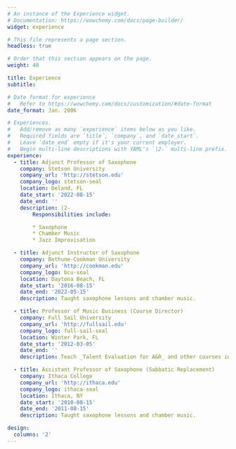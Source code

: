 ```yaml
---
# An instance of the Experience widget.
# Documentation: https://wowchemy.com/docs/page-builder/
widget: experience

# This file represents a page section.
headless: true

# Order that this section appears on the page.
weight: 40

title: Experience
subtitle:

# Date format for experience
#   Refer to https://wowchemy.com/docs/customization/#date-format
date_format: Jan. 2006

# Experiences.
#   Add/remove as many `experience` items below as you like.
#   Required fields are `title`, `company`, and `date_start`.
#   Leave `date_end` empty if it's your current employer.
#   Begin multi-line descriptions with YAML's `|2-` multi-line prefix.
experience:
  - title: Adjunct Professor of Saxophone
    company: Stetson University
    company_url: 'http://stetson.edu'
    company_logo: stetson-seal
    location: Deland, FL
    date_start: '2022-08-15'
    date_end: ''
    description: |2-
        Responsibilities include:

        * Saxophone
        * Chamber Music
        * Jazz Improvisation

  - title: Adjunct Instructor of Saxophone
    company: Bethune-Cookman University
    company_url: 'http://cookman.edu'
    company_logo: bcu-seal
    location: Daytona Beach, FL
    date_start: '2016-08-15'
    date_end: '2022-05-15'
    description: Taught saxophone lessons and chamber music.

  - title: Professor of Music Business (Course Director)
    company: Full Sail University
    company_url: 'http://fullsail.edu'
    company_logo: full-sail-seal
    location: Winter Park, FL
    date_start: '2012-03-05'
    date_end: ''
    description: Teach _Talent Evaluation for A&R_ and other courses in Music Business.

  - title: Assistant Professor of Saxophone (Sabbatic Replacement)
    company: Ithaca College
    company_url: 'http://ithaca.edu'
    company_logo: ithaca-seal
    location: Ithaca, NY
    date_start: '2010-08-15'
    date_end: '2011-08-15'
    description: Taught saxophone lessons and chamber music.

design:
  columns: '2'
---
```

